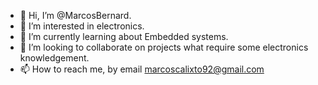 - 👋 Hi, I’m @MarcosBernard.
- 👀 I’m interested in electronics.
- 🌱 I’m currently learning about Embedded systems.
- 💞️ I’m looking to collaborate on projects what require some electronics knowledgement.
- 📫 How to reach me, by email marcoscalixto92@gmail.com

<!---
MarcosBernard/MarcosBernard is a ✨ special ✨ repository because its `README.md` (this file) appears on your GitHub profile.
You can click the Preview link to take a look at your changes.
--->
